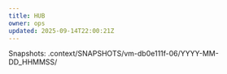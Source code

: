 ```yaml
---
title: HUB
owner: ops
updated: 2025-09-14T22:00:21Z
---
```

Snapshots: .context/SNAPSHOTS/vm-db0e111f-06/YYYY-MM-DD_HHMMSS/

